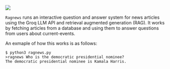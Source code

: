 ![](https://github.com/aopsahl25/ragnews/workflows/tests/badge.svg)

```Ragnews``` runs an interactive question and answer system for news articles using the Groq LLM API and retrieval augmented generation (RAG). It works by fetching articles from a database and using them to answer questions from users about current-events. 

An exmaple of how this works is as follows:

```
$ python3 ragnews.py
>ragnews Who is the democratic presidential nominee?
The democratic presidential nominee is Kamala Harris.
```
